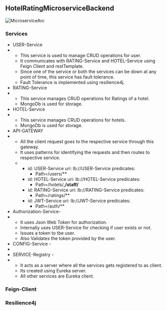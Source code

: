 ## HotelRatingMicroserviceBackend
![MicroserviceArc](https://github.com/rohan9521/HotelRatingMicroserviceBackend/assets/43091846/12cefe0f-0a18-4932-8c3f-874669949266)

### Services
 * USER-Service
 * * This service is used to manage CRUD operations for user.
   * It communicates with RATING-Service and HOTEL-Service using Feign Client and restTemplate.
   * Since one of the service or both the services can be down at any point of time, this service has fault tolerance.
   * Fault Tolerance is implemented using resilience4j.
 * RATING-Service
 * * This service manages CRUD operations for Ratings of a hotel.
   * MongoDb is used for storage.
 * HOTEL-Service
 * * This service manages CRUD operations for hotels.
   * MongoDb is used for storage.
 * API-GATEWAY
 * * All the client request goes to the respective service through this gateway.
   * It uses patterns for identifying the requests and then routes to respective service.
   *    - id: USER-Service
          uri: lb://USER-Service
          predicates:
            - Path=/users/**
        - id: HOTEL-Service
          uri: lb://HOTEL-Service
          predicates:
            - Path=/hotels/**,/staff/**
        - id: RATING-Service
          uri: lb://RATING-Service
          predicates:
            - Path=/ratings/**
        - id: JWT-Service
          uri: lb://JWT-Service
          predicates:
            - Path=/auth/**
 * Authorization-Service-
 * * It uses Json Web Token for authorization.
   * Internally uses USER-Service for checking if user exists or not.
   * Issues a token to tbe user.
   * Also Validates the token provided by the user. 
 * CONFIG-Service -
 * 
 * SERVICE-Registry -
 * * It acts as a server where all the services gets registered to as client.
   * Its created using Eureka server.
   * All other services are Eureka client.

### Feign-Client
### Resilience4j


